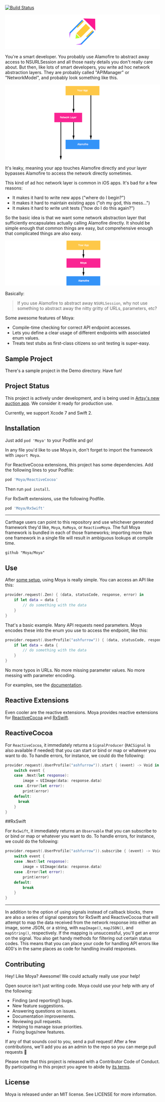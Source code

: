 [![Build Status](https://travis-ci.org/Moya/Moya.svg?branch=master)](https://travis-ci.org/Moya/Moya)

![Moya Logo](web/moya_logo_github.png)

You're a smart developer. You probably use Alamofire to abstract away access to
NSURLSession and all those nasty details you don't really care about. But then,
like lots of smart developers, you write ad hoc network abstraction layers. They
are probably called "APIManager" or "NetworkModel", and probably look something
like this.

![Ad hoc network layer](web/bad.png)

It's leaky, meaning your app touches Alamofire directly and your layer bypasses
Alamofire to access the network directly sometimes.

This kind of ad hoc network layer is common in iOS apps. It's bad for a few reasons:

- It makes it hard to write new apps ("where do I begin?")
- It makes it hard to maintain existing apps ("oh my god, this mess...")
- It makes it hard to write unit tests ("how do I do this again?")

So the basic idea is that we want some network abstraction layer that sufficiently
encapsulates actually calling Alamofire directly. It should be simple enough that
common things are easy, but comprehensive enough that complicated things are also
easy.

![Moya diagram](web/good.png)

Basically:

> If you use Alamofire to abstract away `NSURLSession`, why not use something
to abstract away the nitty gritty of URLs, parameters, etc?

Some awesome features of Moya:

- Compile-time checking for correct API endpoint accesses.
- Lets you define a clear usage of different endpoints with associated enum values.
- Treats test stubs as first-class citizens so unit testing is super-easy.

Sample Project
--------------

There's a sample project in the Demo directory. Have fun!

Project Status
--------------

This project is actively under development, and is being used in [Artsy's
new auction app](https://github.com/Artsy/eidolon). We consider it
ready for production use.

Currently, we support Xcode 7 and Swift 2.

Installation
------------

Just add `pod 'Moya'` to your Podfile and go!

In any file you'd like to use Moya in, don't forget to
import the framework with `import Moya`.

For ReactiveCocoa extensions, this project has some dependencies. Add the following
lines to your Podfile:

```rb
pod 'Moya/ReactiveCocoa'
```

Then run `pod install`.

For RxSwift extensions, use the following Podfile.

```rb
pod 'Moya/RxSwift'
```

----------------

Carthage users can point to this repository and use whichever
generated framework they'd like, `Moya`, `RxMoya`, or `ReactiveMoya`.
The full Moya framework is bundled in each of those frameworks;
importing more than one framework in a single file will result in
ambiguous lookups at compile time.

```
github "Moya/Moya"
```

Use
---

After [some setup](docs/Examples.md), using Moya is really simple. You can access an API like this:

```swift
provider.request(.Zen) { (data, statusCode, response, error) in
    if let data = data {
        // do something with the data
    }
}
```

That's a basic example. Many API requests need parameters. Moya encodes these
into the enum you use to access the endpoint, like this:

```swift
provider.request(.UserProfile("ashfurrow")) { (data, statusCode, response, error) in
    if let data = data {
        // do something with the data
    }
}
```

No more typos in URLs. No more missing parameter values. No more messing with
parameter encoding.

For examples, see the [documentation](docs/).

Reactive Extensions
-------------------

Even cooler are the reactive extensions. Moya provides reactive extensions for
[ReactiveCocoa](docs/ReactiveCocoa.md) and [RxSwift](docs/RxSwift.md).

## ReactiveCocoa

For `ReactiveCocoa`, it immediately returns a `SignalProducer` (`RACSignal`
is also available if needed) that you can start or bind or map or whatever
you want to do. To handle errors, for instance, we could do the following:

```swift
provider.request(.UserProfile("ashfurrow")).start { (event) -> Void in
    switch event {
    case .Next(let response):
        image = UIImage(data: response.data)
    case .Error(let error):
        print(error)
    default:
      break
    }
}
```

##RxSwift

For `RxSwift`, it immediately returns an `Observable` that you can subscribe to
or bind or map or whatever you want to do. To handle errors, for instance, 
we could do the following:

```swift
provider.request(.UserProfile("ashfurrow")).subscribe { (event) -> Void in
    switch event {
    case .Next(let response):
        image = UIImage(data: response.data)
    case .Error(let error):
        print(error)
    default:
        break
    }
}
```

---

In addition to the option of using signals instead of callback blocks, there are
also a series of signal operators for RxSwift and ReactiveCocoa that will attempt
to map the data received from the network response into either an image, some JSON,
or a string, with `mapImage()`, `mapJSON()`, and `mapString()`, respectively. If the mapping is unsuccessful, you'll get an error on the signal. You also get handy methods
for filtering out certain status codes. This means that you can place your code for
handling API errors like 400's in the same places as code for handling invalid
responses.

Contributing
------------

Hey! Like Moya? Awesome! We could actually really use your help!

Open source isn't just writing code. Moya could use your help with any of the
following:

- Finding (and reporting!) bugs.
- New feature suggestions.
- Answering questions on issues.
- Documentation improvements.
- Reviewing pull requests.
- Helping to manage issue priorities.
- Fixing bugs/new features.

If any of that sounds cool to you, send a pull request! After a few
contributions, we'll add you as an admin to the repo so you can merge pull
requests :tada:

Please note that this project is released with a Contributor Code of Conduct. By participating in this project you agree to abide by [its terms](https://github.com/Moya/code-of-conduct).

License
-------

Moya is released under an MIT license. See LICENSE for more information.

